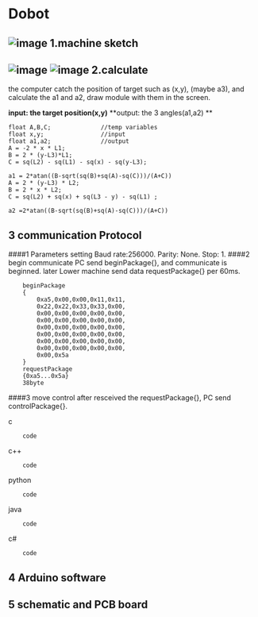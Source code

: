 Dobot
===================
![image](https://github.com/kidswong999/dobotArm/raw/master/doc/media/dobot_logo.png)
1.machine sketch
-----------------------------------------------
![image](https://github.com/kidswong999/dobotArm/raw/master/doc/media/defines1.png)
![image](https://github.com/kidswong999/dobotArm/raw/master/doc/media/defines2.png)
2.calculate
------------------------------------------------------------------
the computer catch the position of target such as (x,y), (maybe a3), and calculate the a1 and a2, draw module with them in the screen.

**input: the target position(x,y)**
**output: the 3 angles(a1,a2) **

	float A,B,C;              //temp variables
	float x,y;                //input
	float a1,a2;              //output
    A = -2 * x * L1;
    B = 2 * (y-L3)*L1;
    C = sq(L2) - sq(L1) - sq(x) - sq(y-L3);

    a1 = 2*atan((B-sqrt(sq(B)+sq(A)-sq(C)))/(A+C))
    A = 2 * (y-L3) * L2;
    B = 2 * x * L2;
    C = sq(L2) + sq(x) + sq(L3 - y) - sq(L1) ;

    a2 =2*atan((B-sqrt(sq(B)+sq(A)-sq(C)))/(A+C))

3 communication Protocol
---------------------------------------------------------------------
####1 Parameters setting
Baud rate:256000.
Parity:  None.
Stop: 1.
####2 begin communicate
PC send beginPackage{}, and communicate is beginned. 
later Lower machine send data requestPackage{} per 60ms.



		beginPackage
		{
			0xa5,0x00,0x00,0x11,0x11,
			0x22,0x22,0x33,0x33,0x00,
			0x00,0x00,0x00,0x00,0x00,
			0x00,0x00,0x00,0x00,0x00,
			0x00,0x00,0x00,0x00,0x00,
			0x00,0x00,0x00,0x00,0x00,
			0x00,0x00,0x00,0x00,0x00,
			0x00,0x00,0x00,0x00,0x00,
			0x00,0x5a
		}
		requestPackage
		{0xa5...0x5a}
		38byte
####3 move control
after resceived the requestPackage{}, PC send controlPackage{}.


c
		
		code
		

c++
		
		code
		

python
		
		code
		

java
		
		code
		

c#
		
		code
		


4 Arduino software
--------------------------------------------------------------------

5 schematic and PCB board
-------------------------------------------------------------------